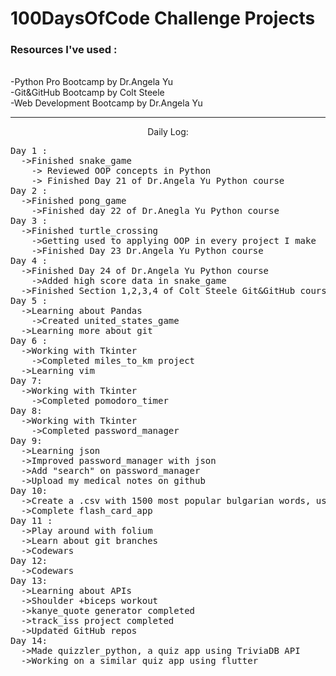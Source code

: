 
<h1>100DaysOfCode Challenge Projects</h1>
<h3>Resources I've used :</h3> <br />
  -Python Pro Bootcamp by Dr.Angela Yu <br>
  -Git&GitHub Bootcamp by Colt Steele <br>
  -Web Development Bootcamp by Dr.Angela Yu <br>
<hr>

<p align="center">
    Daily Log:
</p>
<pre>
Day 1 :
  ->Finished snake_game
    -> Reviewed OOP concepts in Python
    -> Finished Day 21 of Dr.Angela Yu Python course
Day 2 :
  ->Finished pong_game
    ->Finished day 22 of Dr.Anegla Yu Python course
Day 3 :
  ->Finished turtle_crossing 
    ->Getting used to applying OOP in every project I make
    ->Finished Day 23 Dr.Angela Yu Python course
Day 4 : 
  ->Finished Day 24 of Dr.Angela Yu Python course
    ->Added high score data in snake_game 
  ->Finished Section 1,2,3,4 of Colt Steele Git&GitHub course
Day 5 :
  ->Learning about Pandas
    ->Created united_states_game 
  ->Learning more about git
Day 6 :
  ->Working with Tkinter
    ->Completed miles_to_km project
  ->Learning vim
Day 7:
  ->Working with Tkinter
    ->Completed pomodoro_timer
Day 8:
  ->Working with Tkinter
    ->Completed password_manager
Day 9:
  ->Learning json
  ->Improved password_manager with json
  ->Add "search" on password_manager
  ->Upload my medical notes on github
Day 10:
  ->Create a .csv with 1500 most popular bulgarian words, used to make an anki deck
  ->Complete flash_card_app
Day 11 :
  ->Play around with folium
  ->Learn about git branches
  ->Codewars
Day 12:
  ->Codewars
Day 13:
  ->Learning about APIs
  ->Shoulder +biceps workout
  ->kanye_quote generator completed
  ->track_iss project completed
  ->Updated GitHub repos
Day 14:
  ->Made quizzler_python, a quiz app using TriviaDB API
  ->Working on a similar quiz app using flutter 

<pre>
